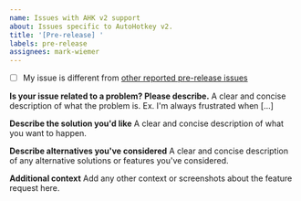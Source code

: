 ```yaml
---
name: Issues with AHK v2 support
about: Issues specific to AutoHotkey v2.
title: '[Pre-release] '
labels: pre-release
assignees: mark-wiemer
---
```


-   [ ] My issue is different from [other reported pre-release issues](https://github.com/mark-wiemer-org/ahkpp/issues?q=sort%3Aupdated-desc+label%3Apre-release+is%3Aopen)

**Is your issue related to a problem? Please describe.**
A clear and concise description of what the problem is. Ex. I'm always frustrated when [...]

**Describe the solution you'd like**
A clear and concise description of what you want to happen.

**Describe alternatives you've considered**
A clear and concise description of any alternative solutions or features you've considered.

**Additional context**
Add any other context or screenshots about the feature request here.
